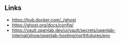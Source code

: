 ## Links

- https://hub.docker.com/_/ghost
- https://ghost.org/docs/config/
- https://vault.openlab.dev/ui/vault/secrets/openlab-internal/show/openlab-hosting/northfutures/env
